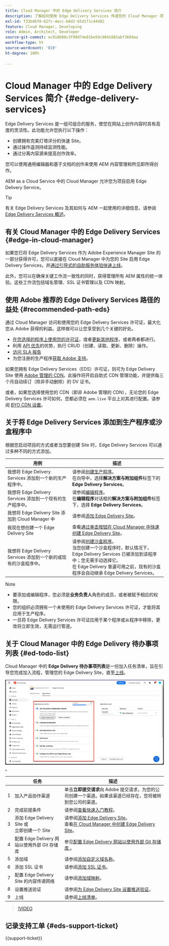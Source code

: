 ```yaml
---
title: Cloud Manager 中的 Edge Delivery Services 简介
description: 了解如何使用 Edge Delivery Services 传递您的 Cloud Manager 项目。
exl-id: f33bd6f0-62fc-4ecc-b8d2-65d1f1c44d82
feature: Cloud Manager, Developing
role: Admin, Architect, Developer
source-git-commit: ac918008c3f99d74e01be59c9841083abf3604aa
workflow-type: ht
source-wordcount: '819'
ht-degree: 100%

---
```



# Cloud Manager 中的 Edge Delivery Services 简介 {#edge-delivery-services}

Edge Delivery Services 是一组可组合的服务，使您在网站上创作内容时具有高度的灵活性。此功能允许您执行以下操作：

* 创建拥有完美灯塔评分的快速 Site。
* 通过操作遥测持续监测性能。
* 通过分离内容源来提高创作效率。

您可以使用通用编辑器和基于文档的创作来使用 AEM 内容管理和所见即所得创作。

AEM as a Cloud Service 中的 Cloud Manager 允许您为项目启用 Edge Delivery Service。

>[!TIP]
>
>有关 Edge Delivery Services 及其如何与 AEM 一起使用的详细信息，请参阅 [Edge Delivery Services 概述](/help/edge/overview.md)。

## 有关 Cloud Manager 中的 Edge Delivery Services {#edge-in-cloud-manager}

如果您已将 Edge Delivery Services 作为 Adobe Experience Manager Site 的一部分获得许可，您可以直接在 Cloud Manager 中为您的 Site 启用 Edge Delivery Services，并[通过引导式的自助服务体验快速上线](/help/implementing/cloud-manager/getting-access-to-aem-in-cloud/creating-production-programs.md)。

此外，您可以在确保关键工作流一致性的同时，获得管理所有 AEM 属性的统一体验。这些工作流包括域名管理、SSL 证书管理以及 CDN 映射。

## 使用 Adobe 推荐的 Edge Delivery Services 路径的益处 {#recommended-path-eds}

通过 Cloud Manager 访问和使用您的 Edge Delivery Services 许可证，最大化您从 Adobe 获得的利益。这样做可以让您享受到几个关键的好处。

* [在您选择的程序上使用您的许可证](/help/implementing/cloud-manager/edge-delivery/add-edge-delivery-site.md)，或者[更新其他程序](/help/implementing/cloud-manager/edge-delivery/manage-edge-delivery-sites.md)，或者两者都进行。
* 利用 [API 优先](https://developer.adobe.com/experience-cloud/experience-manager-apis/)的优势，执行 CRUD（创建、读取、更新、删除）操作。
* [访问 SLA 报告](/help/implementing/cloud-manager/reports/report-sla.md)
* 为您注册的生产程序[获取 Adobe 支持](/help/edge/overview.md#support-ticket)。

如果您拥有 Edge Delivery Services（EDS）许可证，则可为 Edge Delivery Site 使用 [Adobe 管理的 CDN](/help/implementing/dispatcher/cdn.md#aem-managed-cdn)。此操作将开启自助式 CDN 管理功能，并提供每三个月自动续订（除非手动删除）的 DV 证书。

或者，如果您选择使用您的 CDN（即非 Adobe 管理的 CDN），无论您的 Edge Delivery Services 许可如何，您都必须在 `aem.live` 平台上对其进行配置。请参阅 [BYO CDN 设置](https://www.aem.live/docs/byo-cdn-setup)。


## 关于将 Edge Delivery Services 添加到生产程序或沙盒程序中

根据您启动项目的方式或者当您要创建 Site 时，Edge Delivery Services 可以通过多种不同的方式添加。

| 用例 | 描述 |
| --- | --- |
| 我想将 Edge Delivery Services 添加到一个新的生产程序中。 | 请参阅[创建生产程序](/help/implementing/cloud-manager/getting-access-to-aem-in-cloud/creating-production-programs.md)。<br>在向导中，选择&#x200B;**解决方案与附加组件**&#x200B;标签下的 **Edge Delivery Services**。 |
| 我想将 Edge Delivery Services 添加到一个现有的生产程序中。 | 请参阅[编辑程序](/help/implementing/cloud-manager/getting-access-to-aem-in-cloud/editing-programs.md)。<br>在&#x200B;**编辑程序**&#x200B;对话框的&#x200B;**解决方案与附加组件**&#x200B;标签下，选择 **Edge Delivery Services**。 |
| 我想将 Edge Delivery Site 添加到 Cloud Manager 中  | 请参阅[添加 Edge Delivery Site](/help/implementing/cloud-manager/edge-delivery/add-edge-delivery-site.md)。 |
| 我现在想创建一个 Edge Delivery Site | 查看[通过单击按钮在 Cloud Manager 中快速创建 Edge Delivery Site](/help/implementing/cloud-manager/edge-delivery/create-edge-delivery-site.md)。 |
| 我想将 Edge Delivery Services 添加到一个新的或现有的沙盒程序中。 | 请参阅[创建沙盒程序](/help/implementing/cloud-manager/getting-access-to-aem-in-cloud/creating-sandbox-programs.md)。<br>当您创建一个沙盒程序时，默认情况下，Edge Delivery Services 已被添加到该程序中；您无需手动选择它。<br>在 Edge Delivery 普遍可用之前，现有的沙盒程序会自动继承 Edge Delivery Services。 |

>[!NOTE]
>
>* 要添加或编辑程序，您必须是&#x200B;**业务负责人**&#x200B;角色的成员，或者被赋予相应的权限。
>* 您的组织必须拥有一个未使用的 Edge Delivery Services 许可证，才能将其应用于生产程序。
>* 一旦将 Edge Delivery Services 许可证应用于某个程序或从程序中移除，更改将立即生效，无需运行管道。


## 关于 Cloud Manager 中的 Edge Delivery 待办事项列表 {#ed-todo-list}

<!-- &#x2460; for "1" inside circle -->

Cloud Manager 中的 **Edge Delivery 待办事项列表**&#x200B;是一份加入任务清单，旨在引导您完成加入流程，管理您的 Edge Delivery Site，直至[上线](/help/journey-onboarding/go-live-checklist.md)。

![Cloud Manager 中的 Edge Delivery Site 待办事项列表](/help/implementing/cloud-manager/assets/cm-eds-todo-list.png)。

|   | 任务 | 描述 |
| --- | --- | --- |
| 1 | 加入产品协作渠道 | 单击&#x200B;**立即提交请求**&#x200B;向 Adobe 提交请求，为您的公司创建一个渠道。如果该渠道已经存在，您将被转到您公司的渠道。 |
| 2 | 完成前提条件 | 请参阅[查看快速入门教程](https://www.aem.live/developer/tutorial)。 |
| 3 | 添加 Edge Delivery Site 或<br>立即创建一个 Site | 请参阅[添加 Edge Delivery Site](#eds-add-site)。<br>查看[在 Cloud Manager 中创建 Edge Delivery Site](/help/implementing/cloud-manager/edge-delivery/create-edge-delivery-site.md)。 |
| 4 | 配置 Edge Delivery 网站以使用外部 Git 存储库 | 参见[配置 Edge Delivery 网站以使用外部 Git 存储库 ](/help/implementing/cloud-manager/edge-delivery/config-edge-delivery-site-with-byog.md)。 |
| 5 | 添加域 | 请参阅[添加自定义域名称](/help/implementing/cloud-manager/custom-domain-names/add-custom-domain-name.md)。 |
| 6 | 添加 SSL 证书 | 请参阅[添加 SSL 证书](/help/implementing/cloud-manager/managing-ssl-certifications/add-ssl-certificate.md)。 |
| 7 | 配置 Edge Delivery Site 的内容传递网络 | 请参阅[添加域映射](/help/implementing/cloud-manager/domain-mappings/add-domain-mapping.md)。 |
| 8 | 设置推送验证 | 请参阅[为 Edge Delivery Site 设置推送验证](/help/implementing/cloud-manager/edge-delivery/cdn-setup-push-invalidation.md)。 |
| 9 | 上线 | 请参阅[上线清单](https://www.aem.live/docs/go-live-checklist)。 |

>[!VIDEO](https://video.tv.adobe.com/v/3441572?learn=on&captions=chi_hans)

## 记录支持工单 {#eds-support-ticket}

{{support-ticket}}



